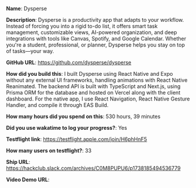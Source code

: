 **Name**: Dysperse

**Description**: Dysperse is a productivity app that adapts to your workflow. Instead of forcing you into a rigid to-do list, it offers smart task management, customizable views, AI-powered organization, and deep integrations with tools like Canvas, Spotify, and Google Calendar. Whether you're a student, professional, or planner, Dysperse helps you stay on top of tasks—your way. 

**GitHub URL**: https://github.com/dysperse/dysperse

**How did you build this**: I built Dysperse using React Native and Expo without any external UI frameworks, handling animations with React Native Reanimated. The backend API is built with TypeScript and Next.js, using Prisma ORM for the database and hosted on Vercel along with the client dashboard. For the native app, I use React Navigation, React Native Gesture Handler, and compile it through EAS Build.

**How many hours did you spend on this**: 530 hours, 39 minutes

**Did you use wakatime to log your progress?**: Yes

**Testflight link**: https://testflight.apple.com/join/H6phHnF5

**How many users on testflight?**: 33

**Ship URL**: https://hackclub.slack.com/archives/C0M8PUPU6/p1738185494536779

**Video Demo URL**: 
